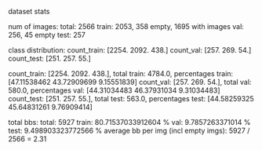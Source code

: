 dataset stats

num of images: 
	total: 2566
	train: 2053, 358 empty, 1695 with images
	val: 256, 45 empty
	test: 257


class distribution:
count_train: [2254. 2092.  438.]
count_val: [257. 269.  54.]
count_test: [251. 257.  55.]


count_train: [2254. 2092.  438.], total train: 4784.0, percentages train: [47.11538462 43.72909699  9.15551839]
count_val: [257. 269.  54.], total val: 580.0, percentages val: [44.31034483 46.37931034  9.31034483]
count_test: [251. 257.  55.], total test: 563.0, percentages test: [44.58259325 45.64831261  9.76909414]

total bbs: 
  total: 5927
  train: 80.71537033912604 %
  val: 9.7857263371014 %
  test: 9.498903323772566 %
  average bb per img (incl empty imgs): 5927 / 2566 = 2.31 
